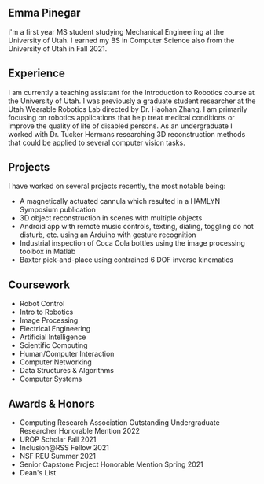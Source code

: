 ## Emma Pinegar

I'm a first year MS student studying Mechanical Engineering at the University of Utah. I earned my BS in Computer Science also from the University of Utah in Fall 2021.  

## Experience
I am currently a teaching assistant for the Introduction to Robotics course at the University of Utah. I was previously a graduate student researcher at the Utah Wearable Robotics Lab directed by Dr. Haohan Zhang. I am primarily focusing on robotics applications that help treat medical conditions or improve the quality of life of disabled persons. As an undergraduate I worked with Dr. Tucker Hermans researching 3D reconstruction methods that could be applied to several computer vision tasks. 

## Projects
I have worked on several projects recently, the most notable being:
- A magnetically actuated cannula which resulted in a HAMLYN Symposium publication
- 3D object reconstruction in scenes with multiple objects
- Android app with remote music controls, texting, dialing, toggling do not disturb, etc. using an Arduino with gesture recognition
- Industrial inspection of Coca Cola bottles using the image processing toolbox in Matlab
- Baxter pick-and-place using contrained 6 DOF inverse kinematics

## Coursework
- Robot Control
- Intro to Robotics
- Image Processing
- Electrical Engineering
- Artificial Intelligence
- Scientific Computing
- Human/Computer Interaction
- Computer Networking
- Data Structures & Algorithms 
- Computer Systems


## Awards & Honors
- Computing Research Association Outstanding Undergraduate Researcher Honorable Mention 2022
- UROP Scholar Fall 2021
- Inclusion@RSS Fellow 2021
- NSF REU Summer 2021
- Senior Capstone Project Honorable Mention Spring 2021
- Dean's List
